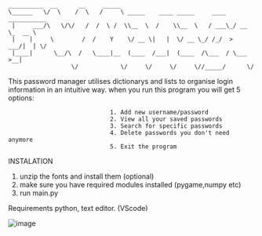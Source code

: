 

    __________  __      __     _____                                                 
    \______   \/  \    /  \   /     \ _____    ____ _____     ____   ___________    
     |     ___/\   \/\/   /  /  \ /  \\__  \  /    \\__  \   / ___\_/ __ \_  __ \   
     |    |     \        /  /    Y    \/ __ \|   |  \/ __ \_/ /_/  >  ___/|  | \/   
     |____|      \__/\  /   \____|__  (____  /___|  (____  /\___  / \___  >__|      
                      \/            \/     \/     \/     \//_____/      \/          

This password manager utilises dictionarys and lists to organise login information in an intuitive way. 
when you run this program you will get 5 options:

                                 1. Add new username/password
                                 2. View all your saved passwords
                                 3. Search for specific passwords
                                 4. Delete passwords you don't need anymore
                                 5. Exit the program

INSTALATION
1. unzip the fonts and install them (optional)
2. make sure you have required modules installed (pygame,numpy etc)
4. run main.py

Requirements
python, text editor. (VScode)




![image](https://github.com/user-attachments/assets/1c9a561d-a657-4396-9ec7-8c94cecc80d7)
